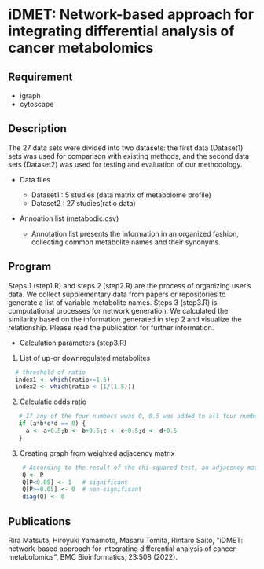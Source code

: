 # iDMET: Network-based approach for integrating differential analysis of cancer metabolomics

## Requirement
 
* igraph
* cytoscape


## Description
The 27 data sets were divided into two datasets: the first data (Dataset1) sets was used for comparison with existing methods, and the second data sets (Dataset2) was used for testing and evaluation of our methodology.
* Data files
  * Dataset1 : 5 studies (data matrix of metabolome profile)
  * Dataset2 : 27 studies(ratio data) 
  


* Annoation list (metabodic.csv)
  * Annotation list presents the information in an organized fashion, collecting common metabolite names and their synonyms.

## Program
Steps 1 (step1.R) and steps 2 (step2.R) are the process of organizing user’s data. We collect supplementary data from papers or repositories to generate a list of variable metabolite names. Steps 3 (step3.R) is computational processes for network generation. We calculated the similarity based on the information generated in step 2 and visualize the relationship.
Please read the publication for further information.

* Calculation parameters (step3.R)
1. List of up-or downregulated metabolites
``` r
  # threshold of ratio
  index1 <- which(ratio>=1.5) 
  index2 <- which(ratio < (1/(1.5))) 
```
2. Calculatie odds ratio
``` r
   # If any of the four numbers wwas 0, 0.5 was added to all four numbers
   if (a*b*c*d == 0) {
     a <- a+0.5;b <- b+0.5;c <- c+0.5;d <- d+0.5
   }
```
3. Creating graph from weighted adjacency matrix
``` r
    # According to the result of the chi-squared test, an adjacency matrix is obtained.
    Q <- P
    Q[P<0.05] <- 1   # significant
    Q[P>=0.05] <- 0  # non-significant
    diag(Q) <- 0
```

## Publications
Rira Matsuta, Hiroyuki Yamamoto, Masaru Tomita, Rintaro Saito, "iDMET: network-based approach for integrating differential analysis of cancer metabolomics", BMC Bioinformatics, 23:508 (2022). 
